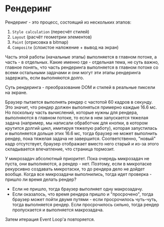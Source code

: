 # Рендеринг

Рендеринг - это процесс, состоящий из нескольких этапов:

1. `Style calculation` (пересчёт стилей)
2. `Layout` (расчёт геометрии элементов)
3. `Paint` (отрисовка в bitmap)
4. `Composite` (слоистое наложение + вывод на экран)

Часть этой работы (начальные этапы) выполняется в главном потоке, а часть - в отдельных. Какие именно где - отдельная тема, не суть важно, главное понять, что часть рендеринга выполняется в главном потоке со всеми остальными задачами и они могут эти этапы рендеринга задержать, если выполняются долго.

Суть рендеринга - преобразование DOM и стилей в реальные пиксели на экране.

Браузер пытается выполнять рендер с частотой 60 кадров в секунду. Это значит, что рендер должен выполняться примерно каждые 16.6 мс. Но поскольку часть вычислений, которые нужны для рендера, выполняются в главном потоке, то если в нем запускается тяжелая задача (например, мы написали обработчик для кнопки, в котором крутится долгий цикл, имитируя тяжелую работу), которая запустилась и выполняется дольше этих 16.6 мс, тогда браузер не может выполнить рендер, пока тяжелая задача не завершится. Соответственно, "новый" кадр отсутствует, браузер отображает вместо него старый и из-за этого складывается впечатление, что страница тормозит.

У микрозадач абсолютный приоритет. Пока очередь микрозадач не пуста, они выполняются, а рендер - нет. Поэтому, если в микротаске рекурсивно создавать микротаски, то до рендера дело не дойдет вообще. Когда все микрозадачи выполнились, тогда идет проверка - пришло ли время делать рендер?

* Если не пришло, тогда браузер выполняет одну макрозадачу.
* Если оказалось, что время рендера пришло и "просрочено", тогда браузер может пойти двумя путями - если просрочилось чуть-чуть, тогда выполняется рендер. Если просрочилось сильно, тогда рендер пропускается и выполняется макрозадача.

Затем итерация Event Loop'а повторяется.

